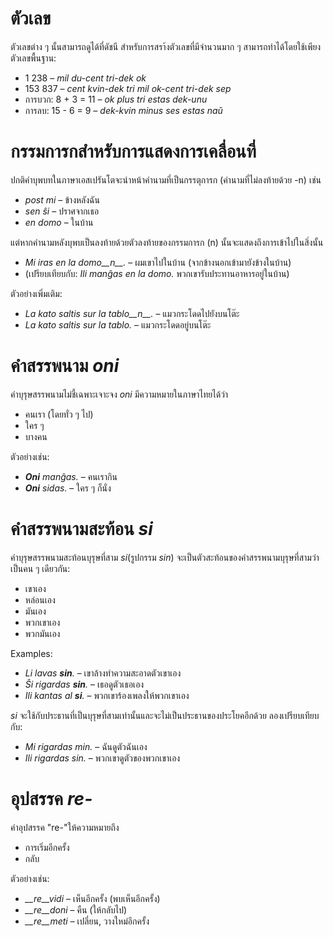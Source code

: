 # ตัวเลข

ตัวเลขต่าง ๆ นั้นสามารถดูได้ที่ดัชนี  สำหรับการสรา้งตัวเลขที่มีจำนวนมาก ๆ สามารถทำได้โดยใช้เพียงตัวเลขพื้นฐาน:

- 1 238                     – *mil du-cent tri-dek ok*
- 153 837                   – *cent kvin-dek tri mil ok-cent tri-dek sep*
- การบวก:      8 + 3 = 11 – *ok plus tri estas dek-unu*
- การลบ:   15 - 6 = 9 – *dek-kvin minus ses estas naŭ*

# กรรมการกสำหรับการแสดงการเคลื่อนที่

ปกติคำบุพบทในภาษาเอสเปรันโตจะนำหน้าคำนามที่เป็นกรรตุการก (คำนามที่ไม่ลงท้ายด้วย -n) เช่น

- *post mi* – ข้างหลังฉัน
- *sen ŝi* – ปราศจากเธอ
- *en domo* – ในบ้าน

แต่หากคำนามหลังบุพบเป็นลงท้ายด้วยตัวลงท้ายของกรรมการก (n) นั้นจะแสดงถึงการเข้าไปในสิ่งนั้น

- *Mi iras en la domo__n__.* – ผมเขาไปในบ้าน (จากข้างนอกเข้ามายังข้างในบ้าน)
- (เปรียบเทียบกับ: *Ili manĝas en la domo.* พวกเขารับประทานอาหารอยู่ในบ้าน)

ตัวอย่างเพิ่มเติม:

- *La kato saltis sur la tablo__n__.* – แมวกระโดดไปยังบนโต๊ะ
- *La kato saltis sur la tablo.* – แมวกระโดดอยู่บนโต๊ะ

# คำสรรพนาม *oni*

คำบุรุษสรรพนามไม่ชี้เฉพาะเจาะจง *oni* มีความหมายในภาษาไทยได้ว่า

- คนเรา (โดยทั่ว ๆ ไป)
- ใคร ๆ
- บางคน

ตัวอย่างเช่น:

- *__Oni__ manĝas.* – คนเรากิน
- *__Oni__ sidas.* – ใคร ๆ ก็นั่ง
 

# คำสรรพนามสะท้อน *si*

คำบุรุษสรรพนามสะท้อนบุรุษที่สาม *si*(รูปกรรม *sin*) จะเป็นตัวสะท้อนของคำสรรพนามบุรุษที่สามว่าเป็นคน ๆ เดียวกัน:

- เขาเอง
- หล่อนเอง
- มันเอง
- พวกเขาเอง
- พวกมันเอง

Examples:

- *Li lavas __sin__.* – เขาล้างทำความสะอาดตัวเขาเอง
- *Ŝi rigardas __sin__.* – เธอดูตัวเธอเอง
- *Ili kantas al __si__.* – พวกเขาร้องเพลงให้พวกเขาเอง
 
*si* จะใช้กับประธานที่เป็นบุรุษที่สามเท่านั้นและจะไม่เป็นประธานของประโยคอีกด้วย ลองเปรียบเทียบกับ:

- *Mi rigardas min.* – ฉันดูตัวฉันเอง
- *Ili rigardas sin.* – พวกเขาดูตัวของพวกเขาเอง

# อุปสรรค *re-*

คำอุปสรรค "re-"ให้ความหมายถึง

- การเริ่มอีกครั้ง
- กลับ

ตัวอย่างเช่น:

- *__re__vidi* – เห็นอีกครั้ง (พบเห็นอีกครั้ง)
- *__re__doni* – คืน (ให้กลับไป) 
- *__re__meti* – เปลี่ยน, วางใหม่อีกครั้ง

 
